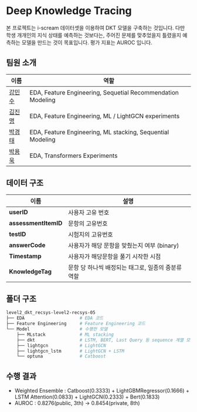 # Deep Knowledge Tracing
본 프로젝트는 i-scream 데이터셋을 이용하여 DKT 모델을 구축하는 것입니다. 다만 학생 개개인의 지식 상태를 예측하는 것보다는, 주어진 문제를 맞추었을지 틀렸을지 예측하는 모델을 만드는 것이 목표입니다. 평가 지표는 AUROC 입니다.

## 팀원 소개
|이름|역할|
|----|---|
|[강민수](https://github.com/minsu0216)|EDA, Feature Engineering, Sequetial Recommendation Modeling|
|[김진명](https://github.com/tobe-honest)|EDA, Feature Engineering, ML / LightGCN experiments|
|[박경태](https://github.com/GT0122)|EDA, Feature Engineering, ML stacking, Sequential Modeling|
|[박용욱](https://github.com/oceanofglitta)|EDA, Transformers Experiments|

## 데이터 구조
| 이름 | 설명 |
| --- | --- |
| **userID** | 사용자 고유 번호  |
| **assessmentItemID** | 문항의 고유번호 |
| **testID** |  시험지의 고유번호 |
| **answerCode** | 사용자가 해당 문항을 맞췄는지 여부 (binary) |
| **Timestamp** | 사용자가 해당문항을 풀기 시작한 시점 |
| **KnowledgeTag** | 문항 당 하나씩 배정되는 태그로, 일종의 중분류 역할 |

## 폴더 구조
```bash
level2_dkt_recsys-level2-recsys-05
├── EDA                     # EDA 코드 
├── Feature Engineering     # Feature Engineering 코드
└── Model                   # 수행한 모델 
    ├── MLstack             # ML stacking
    ├── dkt                 # LSTM, BERT, Last Query 등 sequence 계열 모델
    ├── lightgcn            # LightGCN
    ├── lightgcn_lstm       # LightGCN + LSTM
    └── optuna              # Catboost
```

## 수행 결과
- Weighted Ensemble : Catboost(0.3333) + LightGBMRegressor(0.1666) + LSTM Attention(0.0833) + LightGCN(0.2333) + Bert(0.1833)  
- AUROC : 0.8276(public, 3th) -> 0.8454(private, 8th)